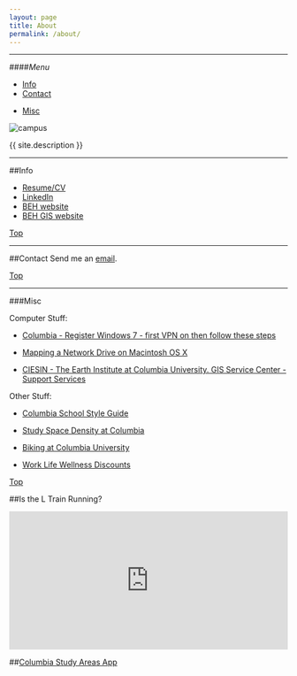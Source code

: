 ```yaml
---
layout: page
title: About
permalink: /about/
---
```


<!--This is the base Jekyll theme. You can find out more info about customizing your Jekyll theme, as well as basic Jekyll usage documentation at [jekyllrb.com](http://jekyllrb.com/)

You can find the source code for the Jekyll new theme at: [github.com/jglovier/jekyll-new](https://github.com/jglovier/jekyll-new)

You can find the source code for Jekyll at [github.com/jekyll/jekyll](https://github.com/jekyll/jekyll)
-->

---

####<a name="top"></a>*Menu*
* [Info](#info)
* [Contact](#contact)
<!--* [Blog](#blog)-->
<!--* [Teaching](#teaching)-->
<!--* [Calendar](#calendar)-->
* [Misc](#misc)
<!--* [Hire](#hire)-->

![campus](https://raw.githubusercontent.com/nygeog/nygeog.github.com/master/img/columbia_medical_center.png)

<p class="text">{{ site.description }}</p>

---

##<a name="info"></a>Info

* [Resume/CV](http://nygeog.github.io/resume_cv)
* [LinkedIn](https://www.linkedin.com/pub/daniel-sheehan/53/10b/984)
* [BEH website](http://beh.columbia.edu/)
* [BEH GIS website](http://beh-gis.github.com)

[Top](#top)

---


##<a name="contact"></a>Contact
Send me an [email](mailto:daniel.martin.sheehan@gmail.com).

[Top](#top)

---

<!--##<a name="hire"></a>Hire
* GIS
	* GIS (geoprocessing, mapping, data collection, data mining, geocoding, etc.) is my main concentration and would be happy to help with any type of GIS or mapping project. 
* Python
	* I program in Python and know many modules such as Pandas, Shapely, Fiona, etc. 
* Website development
	* I do some basic web programming and have worked on large websites for public outreach for engineering and transit projects. 
	
[Top](#top)

-->

<!--##<a name="blog"></a>Blog
* My current [blog is on this website](http://nygeog.github.io).
* [Scriptogram](http://scriptogr.am/nygeog)
	* All the posts from my **scriptogram** (a great markdown-based free blogging platform) blog have been copied over to this site. I used scriptogram for the last few months of 2014. 
* [Wordpress](http://nygeog.wordpress.com/)
	* I never really used this but own this wordpress page.
* [Blogspot](http://nygeog.blogspot.com/)
	* My blogging platform from 2008-2013. Earlier posts may be found here

[Top](#top)
-->


<!--##<a name="teaching"></a>Teaching
My [teaching information](https://nygeog.github.io/teaching/) can be found [here](https://nygeog.github.io/teaching/). 

[Top](#top)
-->
<!--

##<a name="calendar"></a>[Calendar](http://www.google.com/calendar/embed?src=39a18nupjlakmcbjq3pveu1nqc@group.calendar.google.com&ctz=America/New_York)
[Click here to access Calendar (if in Google Chrome) or not rendering.](http://www.google.com/calendar/embed?src=39a18nupjlakmcbjq3pveu1nqc@group.calendar.google.com&ctz=America/New_York)

<p><iframe src="http://www.google.com/calendar/embed?src=39a18nupjlakmcbjq3pveu1nqc%40group.calendar.google.com&ctz=America/New_York" style="border: 0" width='100%' height="500" frameborder="0" scrolling="no"></iframe></p>

[Top](#top)-->

		
###<a name="misc"></a>Misc

Computer Stuff:

* [Columbia - Register Windows 7 - first VPN on then follow these steps](https://cuit.columbia.edu/software-downloads/operating-system-software/windows-7-enterprise/windows-7-activation)

* [Mapping a Network Drive on Macintosh OS X](https://secure.cumc.columbia.edu/cumcit/secure/howto/remote/drivemac.html)

* [CIESIN - The Earth Institute at Columbia University. GIS Service Center - Support Services](http://www.ciesin.org/gisservicecenter/support.html)

Other Stuff:

* [Columbia School Style Guide](http://www.mailman.columbia.edu/faculty-staff/administrative-offices/communications/school-style-guidelines)

* [Study Space Density at Columbia](http://density.adicu.com)

* [Biking at Columbia University](http://worklife.columbia.edu/bicycling-columbia#section1)

* [Work Life Wellness Discounts](http://worklife.columbia.edu/discounts)

[Top](#top)

##Is the L Train Running?
<iframe src="http://isthelrunning.com/" frameborder="0" height="250" width="100%"></iframe>

<!--
##NYC Weather
<iframe src="http://www.weather.com/weather/today/l/New+York+NY+USNY0996:1:US" frameborder="0" height="375" width="100%"></iframe>

##Columbia Homepage 
<iframe src="http://www.columbia.edu/" frameborder="0" height="675" width="100%"></iframe>
-->

##[Columbia Study Areas App](http://density.adicu.com/)